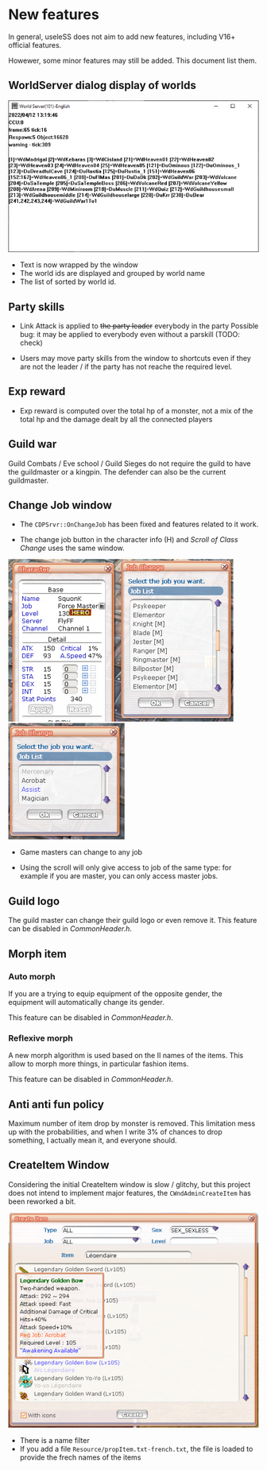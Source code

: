 # New features

In general, useleSS does not aim to add new features, including V16+ official
features.

Howewer, some minor features may still be added. This document list them.


## WorldServer dialog display of worlds

![](WorldServer_Display.png)

- Text is now wrapped by the window
- The world ids are displayed and grouped by world name
- The list of sorted by world id.

## Party skills

- Link Attack is applied to ~~the party leader~~ everybody in the party
Possible bug: it may be applied to everybody even without a parskill (TODO: check)

- Users may move party skills from the window to shortcuts even if they are not
the leader / if the party has not reache the required level.

## Exp reward

- Exp reward is computed over the total hp of a monster, not a mix of the total hp
and the damage dealt by all the connected players


## Guild war

Guild Combats / Eve school / Guild Sieges do not require the guild to have
the guildmaster or a kingpin. The defender can also be the current guildmaster.


## Change Job window

- The `CDPSrvr::OnChangeJob` has been fixed and features related to it work.

- The change job button in the character info (H) and *Scroll of Class Change*
uses the same window.


![](img/WndJobChange_Admin.png) ![](img/WndJobChange_Player.png)

- Game masters can change to any job

- Using the scroll will only give access to job of the same type: for example
if you are master, you can only access master jobs.


## Guild logo

The guild master can change their guild logo or even remove it.
This feature can be disabled in *CommonHeader.h*.


## Morph item

### Auto morph

If you are a trying to equip equipment of the opposite gender, the equipment will 
automatically change its gender.

This feature can be disabled in *CommonHeader.h*.

### Reflexive morph

A new morph algorithm is used based on the II names of the items. This allow to morph
more things, in particular fashion items.

This feature can be disabled in *CommonHeader.h*.


## Anti anti fun policy

Maximum number of item drop by monster is removed. This limitation mess up
with the probabilities, and when I write 3% of chances to drop something, I
actually mean it, and everyone should.



## CreateItem Window

Considering the initial CreateItem window is slow / glitchy, but this project
does not intend to implement major features, the `CWndAdminCreateItem` has been
reworked a bit.

![](img/WndCreateItem.png)

- There is a name filter
- If you add a file `Resource/propItem.txt-french.txt`, the file is loaded to
provide the frech names of the items


